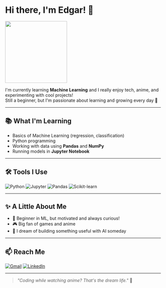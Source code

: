# Hi there, I'm Edgar! 👋

<img src="https://media1.tenor.com/m/AnXUD6q7O1UAAAAd/hu-tao.gif" width="200"/>

I'm currently learning **Machine Learning** and I really enjoy tech, anime, and experimenting with cool projects!  
Still a beginner, but I'm passionate about learning and growing every day 💪

---

## 📚 What I'm Learning

- Basics of Machine Learning (regression, classification)
- Python programming
- Working with data using **Pandas** and **NumPy**
- Running models in **Jupyter Notebook**

---

## 🛠️ Tools I Use

![Python](https://img.shields.io/badge/-Python-3776AB?style=flat&logo=python)
![Jupyter](https://img.shields.io/badge/-Jupyter-F37626?style=flat&logo=jupyter)
![Pandas](https://img.shields.io/badge/-Pandas-150458?style=flat&logo=pandas)
![Scikit-learn](https://img.shields.io/badge/-Scikit--Learn-F7931E?style=flat&logo=scikit-learn)

---

## ✨ A Little About Me

- 🌱 Beginner in ML, but motivated and always curious!
- 🎮 Big fan of games and anime
- 🧠 I dream of building something useful with AI someday

---

## 📫 Reach Me

[![Gmail](https://img.shields.io/badge/-Email-D14836?style=flat&logo=gmail&logoColor=white)](mailto:yourmail@example.com)
[![LinkedIn](https://img.shields.io/badge/-LinkedIn-blue?style=flat&logo=linkedin)](https://linkedin.com/in/yourusername)

---

> _"Coding while watching anime? That's the dream life."_ 🌸
